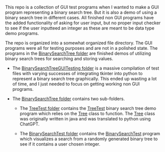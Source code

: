 This repo is a collection of GUI test programs when I wanted to make a GUI program representing a binary search tree. But it is also a demo of using a binary search tree in different cases. All finished non GUI programs have the added functionality of asking for user input, but no proper input checker to see if the user inputteed an integer as these are meant to be data type demo programs.

The repo is organized into a somewhat organized file directory. The GUI programs were all for testing purposes and are not in a polished state. The programs in the [BinarySearchTree folder](https://github.com/5115-source/BinarySearchTreeGUI/tree/main/BinarySearchTree) are finished demos of utilizing binary search trees for searching and storing values.

 - The [BinarySearchTreeGUITesting folder](https://github.com/5115-source/BinarySearchTreeGUI/tree/main/BinarySearchTreeGUITesting) is a massive compilation of test files with varying successes of integrating tkinter into python to represent a binary search tree graphically. This ended up wasting a lot of time, and I just needed to focus on getting working non GUI programs.

 - The [BinarySearchTree folder](https://github.com/5115-source/BinarySearchTreeGUI/tree/main/BinarySearchTree) contains two sub-folders.
    - The [TreeTest folder](https://github.com/5115-source/BinarySearchTreeGUI/tree/main/BinarySearchTree/TreeTest) contains the [TreeTest](https://github.com/5115-source/BinarySearchTreeGUI/blob/main/BinarySearchTree/TreeTest/TreeTest.py) binary search tree demo program which relies on the [Tree](https://github.com/5115-source/BinarySearchTreeGUI/blob/main/BinarySearchTree/TreeTest/Tree.py) class to function. The [Tree](https://github.com/5115-source/BinarySearchTreeGUI/blob/main/BinarySearchTree/TreeTest/Tree.py) class was originally written in java and was translated to python using ChatGPT.

    - The [BinarySearchTest folder](https://github.com/5115-source/BinarySearchTreeGUI/tree/main/BinarySearchTree/BinarySearchTest) contains the [BinarySearchTest](https://github.com/5115-source/BinarySearchTreeGUI/blob/main/BinarySearchTree/BinarySearchTest/BinarySearchTest.py) program which visualizes a search from a randomly generated binary tree to see if it contains a user chosen integer.